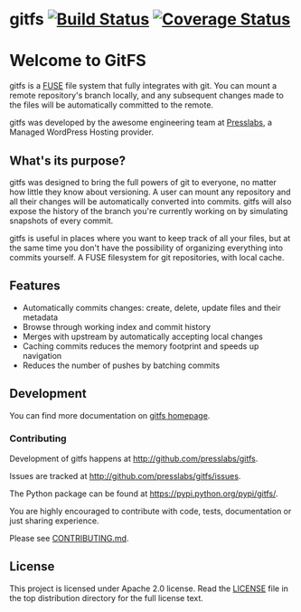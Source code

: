gitfs [![Build Status](https://drone.presslabs.net/api/badges/PressLabs/gitfs/status.svg?arrra)](https://drone.presslabs.net/github.com/PressLabs/gitfs) [![Coverage Status](https://coveralls.io/repos/PressLabs/gitfs/badge.png?branch=HEAD)](https://coveralls.io/r/PressLabs/gitfs?branch=HEAD)
========

# Welcome to GitFS


gitfs is a [FUSE](http://fuse.sourceforge.net/) file system that fully
integrates with git. You can mount a remote repository's branch locally, and any
subsequent changes made to the files will be automatically committed to the
remote.

gitfs was developed by the awesome engineering team at [Presslabs](https://www.presslabs.com/), 
a Managed WordPress Hosting provider.

## What's its purpose?

gitfs was designed to bring the full powers of git to everyone, no matter how
little they know about versioning. A user can mount any repository and all their 
changes will be automatically converted into commits. gitfs will also expose
the history of the branch you're currently working on by simulating snapshots of
every commit.

gitfs is useful in places where you want to keep track of all your files, but at
the same time you don't have the possibility of organizing everything into
commits yourself. A FUSE filesystem for git repositories, with local cache.

## Features
* Automatically commits changes: create, delete, update files and their metadata
* Browse through working index and commit history
* Merges with upstream by automatically accepting local changes
* Caching commits reduces the memory footprint and speeds up navigation
* Reduces the number of pushes by batching commits

## Development

You can find more documentation on [gitfs homepage](https://www.presslabs.com/code/gitfs/).

### Contributing

Development of gitfs happens at http://github.com/presslabs/gitfs.

Issues are tracked at http://github.com/presslabs/gitfs/issues.

The Python package can be found at https://pypi.python.org/pypi/gitfs/.

You are highly encouraged to contribute with code, tests, documentation or just
sharing experience.

Please see [CONTRIBUTING.md](CONTRIBUTING.md).

## License
This project is licensed under Apache 2.0 license. Read the [LICENSE](LICENSE) file in the
top distribution directory for the full license text.
